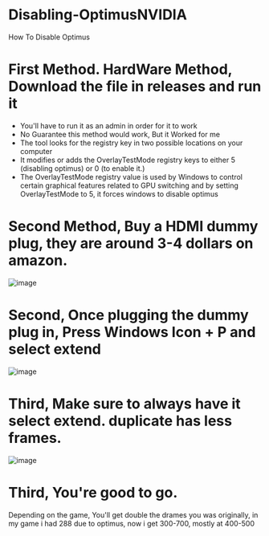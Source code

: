 # Disabling-OptimusNVIDIA
How To Disable Optimus

# First Method. HardWare Method, Download the file in releases and run it
- You'll have to run it as an admin in order for it to work
- No Guarantee this method would work, But it Worked for me
- The tool looks for the registry key in two possible locations on your computer
- It modifies or adds the OverlayTestMode registry keys to either 5 (disabling optimus) or 0 (to enable it.)
- The OverlayTestMode registry value is used by Windows to control certain graphical features related to GPU switching and by setting OverlayTestMode to 5, it forces windows to disable optimus


# Second Method, Buy a HDMI dummy plug, they are around 3-4 dollars on amazon.

![image](https://github.com/user-attachments/assets/abc12a87-2311-4b0d-b994-96e0d52625eb)

# Second, Once plugging the dummy plug in, Press Windows Icon + P and select extend
![image](https://github.com/user-attachments/assets/572fe7bb-093a-4bc0-a566-4bf5b498e60d)

# Third, Make sure to always have it select extend. duplicate has less frames.
![image](https://github.com/user-attachments/assets/1a7e8440-a443-42db-ba8e-877031d292df)


# Third, You're good to go. 
Depending on the game, You'll get double the drames you was originally, in my game i had 288 due to optimus, now i get 300-700, mostly at 400-500 
